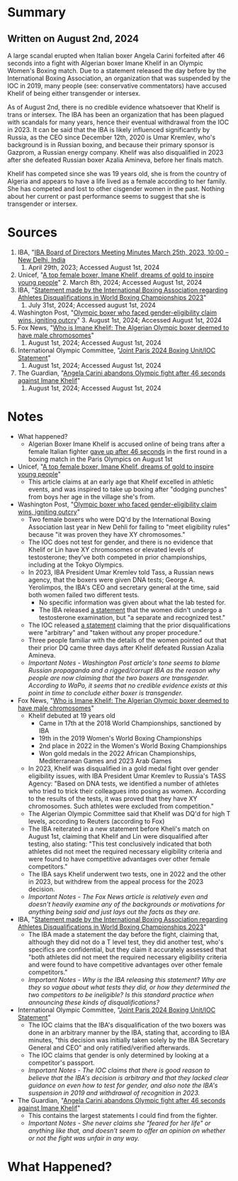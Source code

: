 # Summary
## Written on August 2nd, 2024
A large scandal erupted when Italian boxer Angela Carini forfeited after 46 seconds into a fight with Algerian boxer Imane Khelif in an Olympic Women's Boxing match. Due to a statement released the day before by the International Boxing Association, an organization that was suspended by the IOC in 2019, many people (see: conservative commentators) have accused Khelif of being either transgender or intersex.

As of August 2nd, there is no credible evidence whatsoever that Khelif is trans or intersex. The IBA has been an organization that has been plagued with scandals for many years, hence their eventual withdrawal from the IOC in 2023. It can be said that the IBA is likely influenced significantly by Russia, as the CEO since December 12th, 2020 is Umar Kremlev, who's background is in Russian boxing, and because their primary sponsor is Gazprom, a Russian energy company. Khelif was also disqualified in 2023 after she defeated Russian boxer Azalia Amineva, before her finals match.

Khelif has competed since she was 19 years old, she is from the country of Algeria and appears to have a life lived as a female according to her family. She has competed and lost to other cisgender women in the past. Nothing about her current or past performance seems to suggest that she is transgender or intersex.
# Sources
1. IBA, "[IBA Board of Directors Meeting Minutes March 25th, 2023, 10:00 – New Delhi, India](https://www.iba.sport/wp-content/uploads/2023/05/BoD-meeting-minutes_New-Delhi_FV-approved.pdf)
	1. April 29th, 2023; Accessed August 1st, 2024
2. Unicef, "[A top female boxer, Imane Khelif, dreams of gold to inspire young people](https://www.unicef.org/algeria/en/stories/top-female-boxer-imane-khelif-dreams-gold-inspire-young-people)"
	2. March 8th, 2024; Accessed August 1st, 2024
3. IBA, "[Statement made by the International Boxing Association regarding Athletes Disqualifications in World Boxing Championships 2023](https://www.iba.sport/news/statement-made-by-the-international-boxing-association-regarding-athletes-disqualifications-in-world-boxing-championships-2023/)"
	1. July 31st, 2024; Accessed august 1st, 2024
4. Washington Post, "[Olympic boxer who faced gender-eligibility claim wins, igniting outcry](https://www.washingtonpost.com/sports/olympics/2024/08/01/imane-khelif-algerian-boxer-gender-paris-olympics/)"
	3. August 1st, 2024; Accessed August 1st, 2024
5. Fox News, "[Who is Imane Khelif: The Algerian Olympic boxer deemed to have male chromosomes](https://www.foxnews.com/sports/who-imane-khelif-algerian-olympic-boxer-deemed-have-male-chromosomes)"
	1. August 1st, 2024; Accessed August 1st, 2024
6. International Olympic Committee, "[Joint Paris 2024 Boxing Unit/IOC Statement](https://olympics.com/ioc/news/joint-paris-2024-boxing-unit-ioc-statement)"
	1. August 1st, 2024; Accessed August 1st, 2024
7. The Guardian, "[Angela Carini abandons Olympic fight after 46 seconds against Imane Khelif](https://www.theguardian.com/sport/article/2024/aug/01/angela-carini-abandons-fight-after-46-seconds-against-imane-khelif)"
	1. August 1st, 2024; Accessed August 1st, 2024
# Notes
- What happened?
	- Algerian Boxer Imane Khelif is accused online of being trans after a female Italian fighter [gave up after 46 seconds](https://www.reddit.com/r/JoeRogan/comments/1ehtbfk/prematch_full_fight_of_imane_khelif_vs_angela/) in the first round in a boxing match in the Paris Olympics on August 1st
- Unicef, "[A top female boxer, Imane Khelif, dreams of gold to inspire young people](https://www.unicef.org/algeria/en/stories/top-female-boxer-imane-khelif-dreams-gold-inspire-young-people)"
	- This article claims at an early age that Khelif excelled in athletic events, and was inspired to take up boxing after "dodging punches" from boys her age in the village she's from.
- Washington Post, "[Olympic boxer who faced gender-eligibility claim wins, igniting outcry](https://www.washingtonpost.com/sports/olympics/2024/08/01/imane-khelif-algerian-boxer-gender-paris-olympics/)"
	- Two female boxers who were DQ'd by the International Boxing Association last year in New Dehli for failing to "meet eligibility rules" because "it was proven they have XY chromosomes."
	- The IOC does not test for gender, and there is no evidence that Khelif or Lin have XY chromosomes or elevated levels of testosterone; they've both competed in prior championships, including at the Tokyo Olympics.
	- In 2023, IBA President Umar Kremlev told Tass, a Russian news agency, that the boxers were given DNA tests; George A. Yerolimpos, the IBA's CEO and secretary general at the time, said both women failed two different tests.
		- No specific information was given about what the lab tested for.
		- The IBA released [a statement](https://www.iba.sport/news/statement-made-by-the-international-boxing-association-regarding-athletes-disqualifications-in-world-boxing-championships-2023/) that the women didn't undergo a testosterone examination, but "a separate and recognized test."
	- The IOC released [a statement](https://olympics.com/ioc/news/joint-paris-2024-boxing-unit-ioc-statement) claiming that the prior disqualifications were "arbitrary" and "taken without any proper procedure."
	- Three people familiar with the details of the women pointed out that their prior DQ came three days after Khelif defeated Russian Azalia Amineva.
	- *Important Notes - Washington Post article's tone seems to blame Russian propaganda and a rigged/corrupt IBA as the reason why people are now claiming that the two boxers are transgender. According to WaPo, it seems that no credible evidence exists at this point in time to conclude either boxer is transgender.*
- Fox News, "[Who is Imane Khelif: The Algerian Olympic boxer deemed to have male chromosomes](https://www.foxnews.com/sports/who-imane-khelif-algerian-olympic-boxer-deemed-have-male-chromosomes)"
	- Khelif debuted at 19 years old
		- Came in 17th at the 2018 World Championships, sanctioned by IBA
		- 19th in the 2019 Women's World Boxing Championships
		- 2nd place in 2022 in the Women's World Boxing Championships
		- Won gold medals in the 2022 African Championships, Mediterranean Games and 2023 Arab Games
	- In 2023, Khelif was disqualified in a gold medal fight over gender eligibility issues, with IBA President Umar Kremlev to Russia's TASS Agency: "Based on DNA tests, we identified a number of athletes who tried to trick their colleagues into posing as women. According to the results of the tests, it was proved that they have XY chromosomes. Such athletes were excluded from competition."
	- The Algerian Olympic Committee said that Khelif was DQ'd for high T levels, according to Reuters (according to Fox)
	- The IBA reiterated in a new statement before Kheli's match on August 1st, claiming that Khelif and Lin were disqualified after testing, also stating: "This test conclusively indicated that both athletes did not meet the required necessary eligibility criteria and were found to have competitive advantages over other female competitors."
	- The IBA says Khelif underwent two tests, one in 2022 and the other in 2023, but withdrew from the appeal process for the 2023 decision.
	- *Important Notes - The Fox News article is relatively even and doesn't heavily examine any of the backgrounds or motivations for anything being said and just lays out the facts as they are.*
- IBA, "[Statement made by the International Boxing Association regarding Athletes Disqualifications in World Boxing Championships 2023](https://www.iba.sport/news/statement-made-by-the-international-boxing-association-regarding-athletes-disqualifications-in-world-boxing-championships-2023/)"
	- The IBA made a statement the day before the fight, claiming that, although they did not do a T level test, they did another test, who's specifics are confidential, but they claim it accurately assessed that "both athletes did not meet the required necessary eligibility criteria and were found to have competitive advantages over other female competitors."
	- *Important Notes - Why is the IBA releasing this statement? Why are they so vague about what tests they did, or how they determined the two competitors to be ineligible? Is this standard practice when announcing these kinds of disqualifications?*
- International Olympic Committee, "[Joint Paris 2024 Boxing Unit/IOC Statement](https://olympics.com/ioc/news/joint-paris-2024-boxing-unit-ioc-statement)"
	- The IOC claims that the IBA's disqualification of the two boxers was done in an arbitrary manner by the IBA, stating that, according to IBA minutes, "this decision was initially taken solely by the IBA Secretary General and CEO" and only ratified/verified afterwards.
	- The IOC claims that gender is only determined by looking at a competitor's passport.
	- *Important Notes - The IOC claims that there is good reason to believe that the IBA's decision is arbitrary and that they lacked clear guidance on even how to test for gender, and also note the IBA's suspension in 2019 and withdrawal of recognition in 2023.*
- The Guardian, "[Angela Carini abandons Olympic fight after 46 seconds against Imane Khelif](https://www.theguardian.com/sport/article/2024/aug/01/angela-carini-abandons-fight-after-46-seconds-against-imane-khelif)"
	- This contains the largest statements I could find from the fighter.
	- *Important Notes - She never claims she "feared for her life" or anything like that, and doesn't seem to offer an opinion on whether or not the fight was unfair in any way.*
# What Happened?






